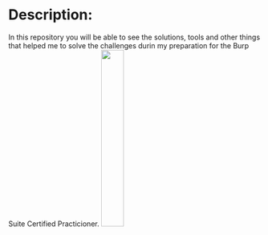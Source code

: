 # Description:
In this repository you will be able to see the solutions, tools and other things that helped me to solve the challenges durin my preparation for the Burp Suite Certified Practicioner.
<img src="https://miro.medium.com/max/1000/1*x0AIPp-eimRlOxkxzVB6sw.gif" width="30%"/>
